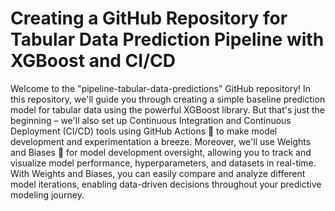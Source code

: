 # Creating a GitHub Repository for Tabular Data Prediction Pipeline with XGBoost and CI/CD
Welcome to the "pipeline-tabular-data-predictions" GitHub repository! In this repository, we'll guide you through creating a simple baseline prediction model for tabular data using the powerful XGBoost library. But that's just the beginning – we'll also set up Continuous Integration and Continuous Deployment (CI/CD) tools using GitHub Actions 🤖 to make model development and experimentation a breeze. Moreover, we'll use Weights and Biases 🚀 for model development oversight, allowing you to track and visualize model performance, hyperparameters, and datasets in real-time. With Weights and Biases, you can easily compare and analyze different model iterations, enabling data-driven decisions throughout your predictive modeling journey.
